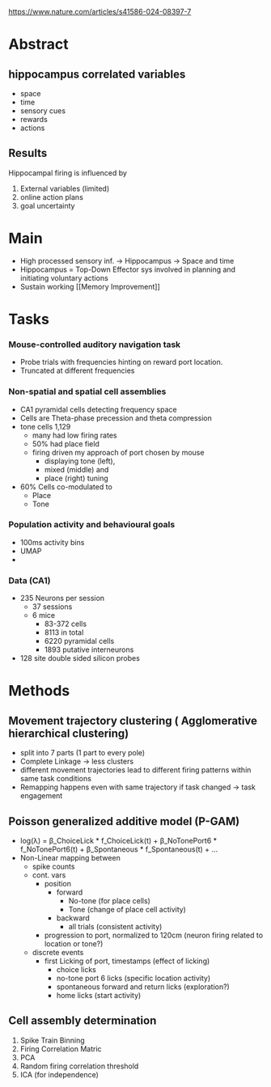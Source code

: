 https://www.nature.com/articles/s41586-024-08397-7
# Abstract
## hippocampus correlated variables
- space
- time
- sensory cues
- rewards
- actions

## Results
Hippocampal firing is influenced by
1. External variables (limited)
2. online action plans
3. goal uncertainty

# Main
- High processed sensory inf. -> Hippocampus -> Space and time
- Hippocampus = Top-Down Effector sys involved in planning and initiating voluntary actions
- Sustain working [[Memory Improvement]] 
# Tasks
### Mouse-controlled auditory navigation task
- Probe trials with frequencies hinting on reward port location. 
- Truncated at different frequencies

### Non-spatial and spatial cell assemblies
- CA1 pyramidal cells detecting frequency space
- Cells are Theta-phase precession and theta compression
- tone cells 1,129
	- many had low firing rates
	- 50% had place field 
	- firing driven my approach of port chosen by mouse
		- displaying tone (left), 
		- mixed (middle) and 
		- place (right) tuning
- 60% Cells co-modulated to 
	- Place 
	- Tone

### Population activity and behavioural goals
- 100ms activity bins
- UMAP
- 

### Data (CA1)
- 235 Neurons per session 
	- 37 sessions
	- 6 mice
		- 83-372 cells
		- 8113 in total
		- 6220 pyramidal cells
		- 1893 putative interneurons
- 128 site double sided silicon probes

# Methods

## Movement trajectory clustering ( Agglomerative hierarchical clustering)
- split into 7 parts (1 part to every pole)
- Complete Linkage -> less clusters
- different movement trajectories lead to different firing patterns within same task conditions
- Remapping happens even with same trajectory if task changed -> task engagement

## Poisson generalized additive model (P-GAM)
- log(λ) = β_ChoiceLick * f_ChoiceLick(t) + β_NoTonePort6 * f_NoTonePort6(t) + β_Spontaneous * f_Spontaneous(t) + ...
- Non-Linear mapping between
	- spike counts
	- cont. vars
		- position 
			- forward 
				- No-tone (for place cells)
				- Tone (change of place cell activity)
			- backward
				- all trials (consistent activity)
		- progression to port, normalized to 120cm (neuron firing related to location or tone?)
	- discrete events
		- first Licking of port, timestamps (effect of licking)
			- choice licks
			- no-tone port 6 licks (specific location activity)
			- spontaneous forward and return licks (exploration?)
			- home licks (start activity)
		

## Cell assembly determination
1. Spike Train Binning
2. Firing Correlation Matric
3. PCA
4. Random firing correlation threshold
5. ICA (for independence)